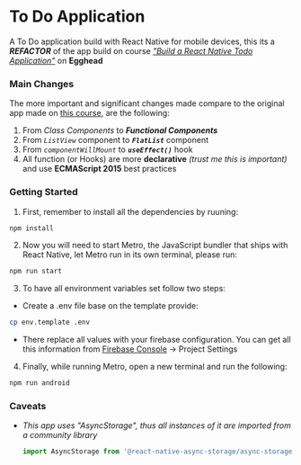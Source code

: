 # To Do Application

A To Do application build with React Native for mobile devices, this its a *__REFACTOR__* of the app build on course [_"Build a React Native Todo Application"_](https://egghead.io/courses/build-a-react-native-todo-application) on __Egghead__

### Main Changes

The more important and significant changes made compare to the original app made on [this course](https://egghead.io/courses/build-a-react-native-todo-application), are the following:

1. From _Class Components_ to __*Functional Components*__
2. From _`ListView`_ component to __*`FlatList`*__ component
3. From _`componentWillMount`_ to __*`useEffect()`*__ hook
4. All function (or Hooks) are more __declarative__ *(trust me this is important)* and use __ECMAScript 2015__ best practices

### Getting Started

1. First, remember to install all the dependencies by ruuning:  

```bash
npm install
```  

2. Now you will need to start Metro, the JavaScript bundler that ships with React Native, let Metro run in its own terminal, please run:

```bash
npm run start
```

3. To have all environment variables set follow two steps:

* Create a .env file base on the template provide:
```sh
cp env.template .env
```

* There replace all values with your firebase configuration. You can get all this information from [Firebase Console](https://console.firebase.google.com/) -> Project Settings

4. Finally, while running Metro, open a new terminal and run the following:

```bash
npm run android
```  

### Caveats

* _This app uses "AsyncStorage", thus all instances of it are imported from a community library_

  ```javascript
  import AsyncStorage from '@react-native-async-storage/async-storage';
  ```